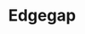 ---
facebook: https://facebook.com/edgegap1
git: https://github.com/edgegap
linkedin: https://linkedin.com/company/edgegap
logohandle: edgegap
sort: edgegap
title: Edgegap
twitter: https://x.com/edgegap
website: https://edgegap.com/
---